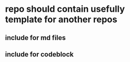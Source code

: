 # repo should contain usefully template for another repos

## include for md files

## include for codeblock
